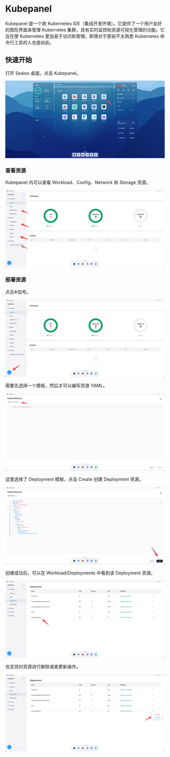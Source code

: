 # Kubepanel

Kubepanel 是一个款 Kubernetes IDE（集成开发环境）。它提供了一个用户友好的图形界面来管理 Kubernetes
集群，具有实时监控和资源可视化管理的功能。它旨在使 Kubernetes 更加易于访问和管理，即使对于那些不太熟悉 Kubernetes
命令行工具的人也是如此。

## 快速开始

打开 Sealos 桌面，点击 Kubepanel。

![](images/kubepanel-1.png)

### 查看资源

Kubepanel 内可以查看 Workload、Config、Network 和 Storage 资源。

![](images/kubepanel-2.png)

### 部署资源

点击➕加号。

![](images/kubepanel-3.png)

需要先选择一个模板，然后才可以编写资源 YAML。

![](images/kubepanel-4.png)

这里选择了 Deployment 模板，点击 Create 创建 Deployment 资源。

![](images/kubepanel-5.png)

创建成功后，可以在 Workload/Deployments 中看到该 Deployment 资源。

![](images/kubepanel-6.png)

也支持对资源进行删除或者更新操作。

![](images/kubepanel-7.png)
